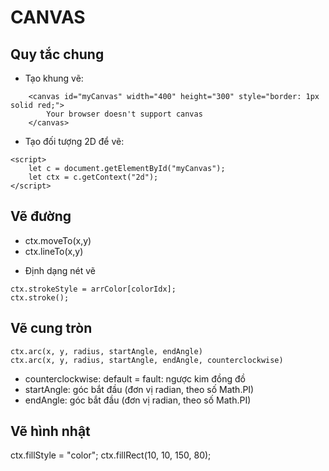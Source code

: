 # CANVAS

## Quy tắc chung
* Tạo khung vẽ:
```
    <canvas id="myCanvas" width="400" height="300" style="border: 1px solid red;">
        Your browser doesn't support canvas
    </canvas>
```
* Tạo đối tượng 2D để vẽ:
```
<script>
    let c = document.getElementById("myCanvas");
    let ctx = c.getContext("2d");
</script>
```

## Vẽ đường
- ctx.moveTo(x,y)
- ctx.lineTo(x,y)

* Định dạng nét vẽ
```
ctx.strokeStyle = arrColor[colorIdx];
ctx.stroke();
```

## Vẽ cung tròn
```
ctx.arc(x, y, radius, startAngle, endAngle)
ctx.arc(x, y, radius, startAngle, endAngle, counterclockwise)
```
* counterclockwise: default = fault: ngược kim đồng đồ
* startAngle: góc bắt đầu (đơn vị radian, theo số Math.PI)
* endAngle: góc bắt đầu (đơn vị radian, theo số Math.PI)

## Vẽ hình nhật
ctx.fillStyle = "color";
ctx.fillRect(10, 10, 150, 80);